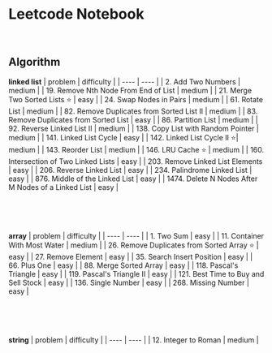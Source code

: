 # Leetcode Notebook


<br>  




## Algorithm 

**linked list**
|  problem  | difficulty  |
|  ----  | ----  |
| 2. Add Two Numbers | medium |
| 19. Remove Nth Node From End of List  | medium |
| 21. Merge Two Sorted Lists &#x2B50;  | easy |
| 24. Swap Nodes in Pairs | medium |
| 61. Rotate List | medium |
| 82. Remove Duplicates from Sorted List II | medium |
| 83. Remove Duplicates from Sorted List | easy |
| 86. Partition List | medium | 
| 92. Reverse Linked List II | medium |
| 138. Copy List with Random Pointer | medium |
| 141. Linked List Cycle | easy |
| 142. Linked List Cycle II &#x2B50;| medium |
| 143. Reorder List | medium |
| 146. LRU Cache &#x2B50; | medium |
| 160. Intersection of Two Linked Lists | easy |
| 203. Remove Linked List Elements | easy |
| 206. Reverse Linked List | easy |
| 234. Palindrome Linked List | easy |
| 876. Middle of the Linked List | easy |
| 1474. Delete N Nodes After M Nodes of a Linked List | easy |

<br>
<br>
<br>

**array**
|  problem  | difficulty  |
|  ----  | ----  |
| 1. Two Sum | easy |
| 11. Container With Most Water | medium |
| 26. Remove Duplicates from Sorted Array &#x2B50; | easy |
| 27. Remove Element | easy |
| 35. Search Insert Position | easy |
| 66. Plus One | easy |
| 88. Merge Sorted Array | easy |
| 118. Pascal's Triangle | easy |
| 119. Pascal's Triangle II | easy |
| 121. Best Time to Buy and Sell Stock | easy |
| 136. Single Number | easy |
| 268. Missing Number | easy |

<br>
<br>
<br>

**string**
|  problem  | difficulty  |
|  ----  | ----  |
| 12. Integer to Roman | medium |






